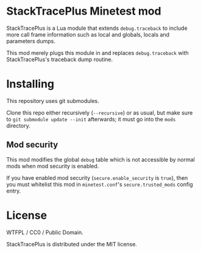 # StackTracePlus Minetest mod

StackTracePlus is a Lua module that extends `debug.traceback` to include more
call frame information such as local and globals, locals and parameters
dumps.

This mod merely plugs this module in and replaces `debug.traceback` with
StackTracePlus's traceback dump routine.

# Installing

This repository uses git submodules.

Clone this repo either recursively (`--recursive`) or as usual, but make sure
to `git submodule update --init` afterwards; it must go into the `mods`
directory.

## Mod security

This mod modifies the global `debug` table which is not accessible by normal
mods when mod security is enabled.

If you have enabled mod security (`secure.enable_security` is `true`), then you
must whitelist this mod in `minetest.conf`'s `secure.trusted_mods` config
entry.

# License

WTFPL / CC0 / Public Domain.

StackTracePlus is distributed under the MIT license.
